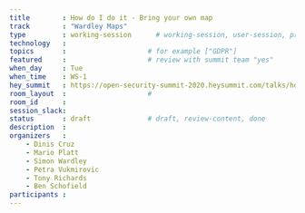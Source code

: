 ```yaml
---
title        : How do I do it - Bring your own map
track        : "Wardley Maps"
type         : working-session      # working-session, user-session, product-session
technology   :
topics       :                    # for example ["GDPR"]
featured     :                    # review with summit team "yes"
when_day     : Tue
when_time    : WS-1
hey_summit   : https://open-security-summit-2020.heysummit.com/talks/how-do-i-do-it-bring-your-own-map/
room_layout  :                    #
room_id      : 
session_slack: 
status       : draft              # draft, review-content, done
description  :
organizers   :
    - Dinis Cruz
    - Mario Platt
    - Simon Wardley
    - Petra Vukmirovic
    - Tony Richards
    - Ben Schofield
participants :
---
```



<!--(add intro)

## WHY

(...)

## What

(...)

## Outcomes

(...)

## References

(...)


## Previous-->
